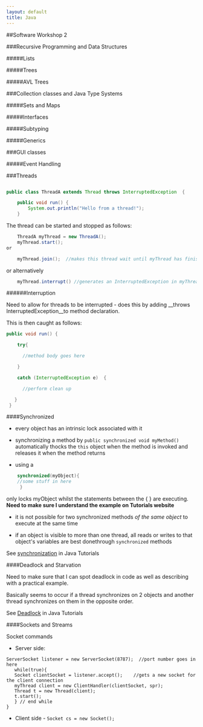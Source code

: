 ```yaml
---
layout: default
title: Java
---
```



##Software Workshop 2

###Recursive Programming and Data Structures



#####Lists

#####Trees

#####AVL Trees



###Collection classes and Java Type Systems

#####Sets and Maps

#####Interfaces

#####Subtyping

#####Generics



###GUI classes

#####Event Handling



###Threads 


```java

public class ThreadA extends Thread throws InterruptedException  {

    public void run() {
        System.out.println("Hello from a thread!");
    }

```

The thread can be started  and stopped as follows:
```java
    ThreadA myThread = new ThreadA();
    myThread.start();
or 

    myThread.join();  //makes this thread wait until myThread has finished executing`
```

or alternatively

```java
    myThread.interrupt() //generates an InterruptedException in myThread
```


######Interruption

Need to allow for threads to be interrupted - does this by adding __throws InterruptedException__to method declaration.
  
This is then caught as follows:

```java
public void run() {

    try{

      //method body goes here

    }

    catch (InterruptedException e)  {

      //perform clean up

   }
 }

```


####Synchronized



 * every object has an intrinsic lock associated with it

 * synchronizing a method by `public synchronized void myMethod()` automatically thocks the `this` object when the method is invoked and releases it when the method returns

 * using a 

```java
    synchronized(myObject){
	//some stuff in here
     }
```
only locks myObject whilst the statements between the { } are executing.  __Need to make sure I understand the example on Tutorials website__

 * it is not possible for two synchronized methods _of the same object_ to execute at the same time

 *  if an object is visible to more than one thread, all reads or writes to that object's variables are best donethrough `synchronized` methods

 
See [synchronization](http://docs.oracle.com/javase/tutorial/essential/concurrency/syncmeth.html) in Java Tutorials


####Deadlock and Starvation

Need to make sure that I can spot deadlock in code as well as describing with a practical example.

Basically seems to occur if a thread synchronizes on 2 objects and another thread synchronizes on them in the opposite order.

See [Deadlock](http://docs.oracle.com/javase/tutorial/essential/concurrency/deadlock.html) in Java Tutorials

####Sockets and Streams

Socket commands

 * Server side:

 ```
ServerSocket listener = new ServerSocket(8787);  //port number goes in here
    while(true){
	Socket clientSocket = listener.accept();  	//gets a new socket for the client connection
	myThread client = new ClientHandler(clientSocket, spr);					
	Thread t = new Thread(client);
	t.start();	
    } // end while
}
 
```
 * Client side - `Socket cs = new Socket();`
